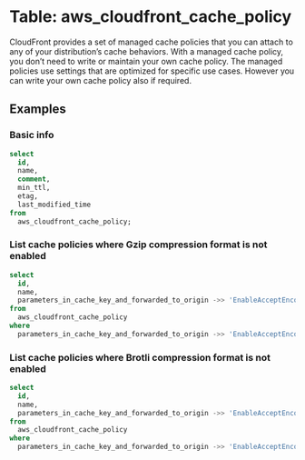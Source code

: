 # Table: aws_cloudfront_cache_policy

CloudFront provides a set of managed cache policies that you can attach to any of your distribution’s cache behaviors. With a managed cache policy, you don’t need to write or maintain your own cache policy. The managed policies use settings that are optimized for specific use cases. However you can write your own cache policy also if required.

## Examples

### Basic info

```sql
select
  id,
  name,
  comment,
  min_ttl,
  etag,
  last_modified_time
from
  aws_cloudfront_cache_policy;
```

### List cache policies where Gzip compression format is not enabled

```sql
select
  id,
  name,
  parameters_in_cache_key_and_forwarded_to_origin ->> 'EnableAcceptEncodingGzip' as enable_gzip
from
  aws_cloudfront_cache_policy
where
  parameters_in_cache_key_and_forwarded_to_origin ->> 'EnableAcceptEncodingGzip' <> 'true';
```

### List cache policies where Brotli compression format is not enabled

```sql
select
  id,
  name,
  parameters_in_cache_key_and_forwarded_to_origin ->> 'EnableAcceptEncodingBrotli' as enable_brotli
from
  aws_cloudfront_cache_policy
where
  parameters_in_cache_key_and_forwarded_to_origin ->> 'EnableAcceptEncodingBrotli' <> 'true';
```
